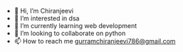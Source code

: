 - 👋 Hi, I’m Chiranjeevi
- 👀 I’m interested in dsa
- 🌱 I’m currently learning web development
- 💞️ I’m looking to collaborate on python
- 📫 How to reach me gurramchiranjeevi786@gmail.com

<!---
Chiranjeevi549/Chiranjeevi549 is a ✨ special ✨ repository because its `README.md` (this file) appears on your GitHub profile.
You can click the Preview link to take a look at your changes.
--->
